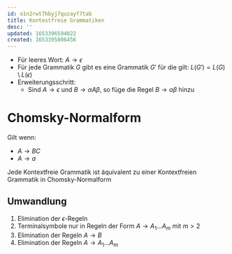 ```yaml
---
id: o1n2rwt7hbyj7quzayf7tab
title: Kontextfreie Grammatiken
desc: ''
updated: 1653396594022
created: 1653395806456
---
```


- Für leeres Wort: $A\rightarrow\epsilon$
- Für jede Grammatik $G$ gibt es eine Grammatik $G'$ für die gilt: $L(G')=L(G)\setminus L(\epsilon)$
- Erweiterungsschritt:
  - Sind $A\rightarrow \epsilon$ und $B\rightarrow \alpha A\beta$, so füge die Regel $B\rightarrow \alpha\beta$ hinzu

# Chomsky-Normalform
Gilt wenn:
- $A\rightarrow BC$
- $A\rightarrow a$

Jede Kontextfreie Grammatik ist äquivalent zu einer Kontextfreien Grammatik in Chomsky-Normalform
## Umwandlung
1. Elimination der $\epsilon$-Regeln
2. Terminalsymbole nur in Regeln der Form $A\rightarrow A_1\dotsc A_m$ mit $m>2$
3. Elimination der Regeln $A\rightarrow B$
4. Elimination der Regeln $A\rightarrow A_1 \dotsc A_m$

